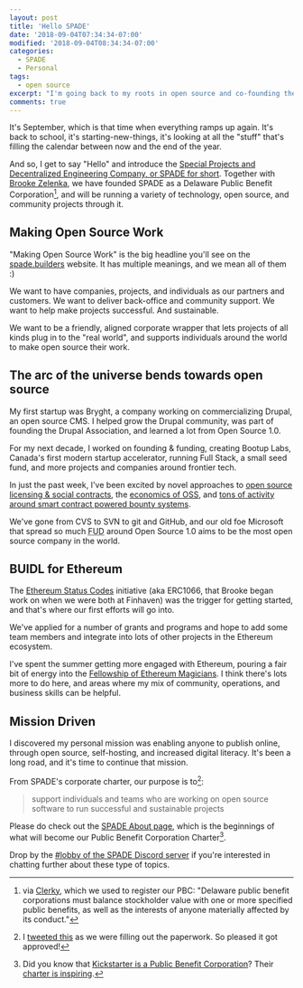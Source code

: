 ```yaml
---
layout: post
title: 'Hello SPADE'
date: '2018-09-04T07:34:34-07:00'
modified: '2018-09-04T08:34:34-07:00'
categories:
  - SPADE
  - Personal
tags:
  - open source
excerpt: "I'm going back to my roots in open source and co-founding the Special Projects & Decentralized Engineering Company, or SPADE for short."
comments: true
---
```

It's September, which is that time when everything ramps up again. It's back to school, it's starting-new-things, it's looking at all the "stuff" that's filling the calendar between now and the end of the year.

And so, I get to say "Hello" and introduce the [Special Projects and Decentralized Engineering Company, or SPADE for short](https://spade.builders). Together with [Brooke Zelenka](https://twitter.com/expede), we have founded SPADE as a Delaware Public Benefit Corporation[^delawarepbc], and will be running a variety of technology, open source, and community projects through it.

[^delawarepbc]: via [Clerky](https://www.clerky.com/public-benefit-corporations), which we used to register our PBC: "Delaware public benefit corporations must balance stockholder value with one or more specified public benefits, as well as the interests of anyone materially affected by its conduct."

## Making Open Source Work

"Making Open Source Work" is the big headline you'll see on the [spade.builders](https://spade.builders/) website. It has multiple meanings, and we mean all of them :)

We want to have companies, projects, and individuals as our partners and customers. We want to deliver back-office and community support. We want to help make projects successful. And sustainable.

We want to be a friendly, aligned corporate wrapper that lets projects of all kinds plug in to the "real world", and supports individuals around the world to make open source their work.

## The arc of the universe bends towards open source

My first startup was Bryght, a company working on commercializing Drupal, an open source CMS. I helped grow the Drupal community, was part of founding the Drupal Association, and learned a lot from Open Source 1.0.

For my next decade, I worked on founding & funding, creating Bootup Labs, Canada's first modern startup accelerator, running Full Stack, a small seed fund, and more projects and companies around frontier tech.

In just the past week, I've been excited by novel approaches to [open source licensing & social contracts](https://medium.com/@adamhjk/introducing-the-community-compact-431c61ab978f), the [economics of OSS](https://medium.com/@mattklein123/the-broken-economics-of-oss-5a1b31fc0182), and [tons of activity around smart contract powered bounty systems](https://our.status.im/start-your-web3-journey-with-embarks-new-bounties/).

We've gone from CVS to SVN to git and GitHub, and our old foe Microsoft that spread so much <acronym title='Fear, Uncertainty, and Doubt'>FUD</acronym> around Open Source 1.0 aims to be the most open source company in the world.

## BUIDL for Ethereum

The [Ethereum Status Codes](https://ethereumstatus.codes) initiative (aka ERC1066, that Brooke began work on when we were both at Finhaven) was the trigger for getting started, and that's where our first efforts will go into.

We've applied for a number of grants and programs and hope to add some team members and integrate into lots of other projects in the Ethereum ecosystem.

I've spent the summer getting more engaged with Ethereum, pouring a fair bit of energy into the [Fellowship of Ethereum Magicians](https://ethereum-magicians.org). I think there's lots more to do here, and areas where my mix of community, operations, and business skills can be helpful.

## Mission Driven

I discovered my personal mission was enabling anyone to publish online, through open source, self-hosting, and increased digital literacy. It's been a long road, and it's time to continue that mission.

From SPADE's corporate charter, our purpose is to[^tweetpurpose]:

> support individuals and teams who are working on open source software to run successful and sustainable projects

[^tweetpurpose]: I [tweeted this](https://twitter.com/bmann/status/1034239614045716480) as we were filling out the paperwork. So pleased it got approved!

Please do check out the [SPADE About page](https://spade.builders/about), which is the beginnings of what will become our Public Benefit Corporation Charter[^kickstartercharter].

Drop by the [#lobby of the SPADE Discord server](https://discord.gg/daDMAjE) if you're interested in chatting further about these type of topics.

[^kickstartercharter]: Did you know that [Kickstarter is a Public Benefit Corporation](https://www.kickstarter.com/blog/kickstarter-is-now-a-benefit-corporation)? Their [charter is inspiring](https://www.kickstarter.com/charter).

